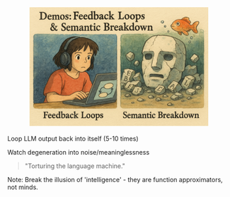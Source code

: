 <!-- .slide: data-background="linear-gradient(to bottom right, #005588, #0088AA)" -->

<img src="../images/ChatGPT-Image-11_04_19.png" alt="Demos: Feedback Loops & Semantic Breakdown" style="max-width: 80%; height: auto; display: block; margin-left: auto; margin-right: auto; margin-bottom: 20px;">

<div class="fragment" data-id="demo3-desc">
    <p>Loop LLM output back into itself (5-10 times)</p>
    <p>Watch degeneration into noise/meaninglessness</p>
</div>

<!-- .element: class="fragment" -->
<blockquote data-id="demo3-quote">
"Torturing the language machine."
</blockquote>

Note: Break the illusion of 'intelligence' - they are function approximators, not minds. 